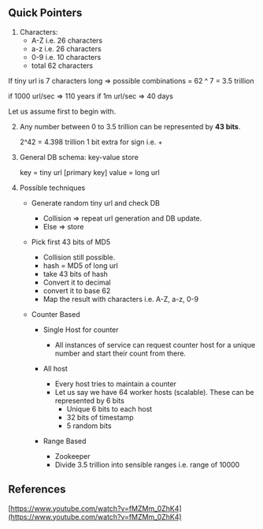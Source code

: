 
## Quick Pointers

1. Characters:
    - A-Z i.e. 26 characters
    - a-z i.e. 26 characters
    - 0-9 i.e. 10 characters
    - total 62 characters
    
  If tiny url is 7 characters long => possible combinations = 62 ^ 7 = 3.5 trillion 
  
  if 1000 url/sec => 110 years
  if 1m url/sec => 40 days
  
  Let us assume first to begin with.

2. Any number between 0 to 3.5 trillion can be represented by **43 bits**.

    2^42 = 4.398 trillion
    1 bit extra for sign i.e. +


3. General DB schema: key-value store

    key = tiny url [primary key]
    value = long url 

4. Possible techniques
    - Generate random tiny url and check DB
        - Collision => repeat url generation and DB update.
        - Else => store
    
    - Pick first 43 bits of MD5
        - Collision still possible.
        - hash = MD5 of long url
        - take 43 bits of hash 
        - Convert it to decimal
        - convert it to base 62
        - Map the result with characters i.e. A-Z, a-z, 0-9
       
    - Counter Based
        - Single Host for counter
            - All instances of service can request counter host for a unique number and start their count from there.
           
        - All host
            - Every host tries to maintain a counter
            - Let us say we have 64 worker hosts (scalable). These can be represented by 6 bits
                - Unique 6 bits to each host
                - 32 bits of timestamp
                - 5 random bits 
                
        - Range Based
            - Zookeeper
            - Divide 3.5 trillion into sensible ranges i.e. range of 10000
        
        
    


## References
[https://www.youtube.com/watch?v=fMZMm_0ZhK4](https://www.youtube.com/watch?v=fMZMm_0ZhK4)
